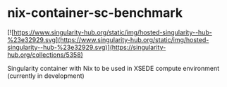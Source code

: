 # nix-container-sc-benchmark

[![https://www.singularity-hub.org/static/img/hosted-singularity--hub-%23e32929.svg](https://www.singularity-hub.org/static/img/hosted-singularity--hub-%23e32929.svg)](https://singularity-hub.org/collections/5358)


Singularity container with Nix to be used in XSEDE compute environment (currently in development)
